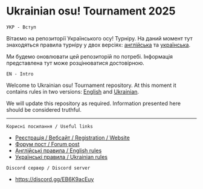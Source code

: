 # Ukrainian osu! Tournament 2025

`УКР - Вступ`

Вітаємо на репозиторії Українського осу! Турніру.
На даний момент тут знаходяться правила турніру у двох версіях: [англійська](https://github.com/osu-ukraine-hub/uot/blob/main/Rules/rules-english.md) та [українська](https://github.com/osu-ukraine-hub/uot/blob/main/Rules/rules-ukrainian.md).

Ми будемо оновлювати цей репозиторій по потребі. Інформація представлена тут може розцінюватися достовірною.

`EN - Intro`

Welcome to Ukrainian osu! Tournament repository.
At this moment it contains rules in two versions: [English](https://github.com/osu-ukraine-hub/uot/blob/main/Rules/rules-english.md) and [Ukrainian](https://github.com/osu-ukraine-hub/uot/blob/main/Rules/rules-ukrainian.md).

We will update this repository as required. Information presented here should be considered truthful.

---

`Корисні посилання / Useful links`

* [Реєстрація / Вебсайт / Registration / Website](https://osuukraine.com)
* [Форум пост / Forum post]()
* [Англійські правила / English rules](https://github.com/osu-ukraine-hub/uot/blob/main/Rules/rules-english.md)
* [Українські правила / Ukrainian rules](https://github.com/osu-ukraine-hub/uot/blob/main/Rules/rules-ukrainian.md)

`Discord сервер / Discord server`

* https://discord.gg/EB6K9acEuy